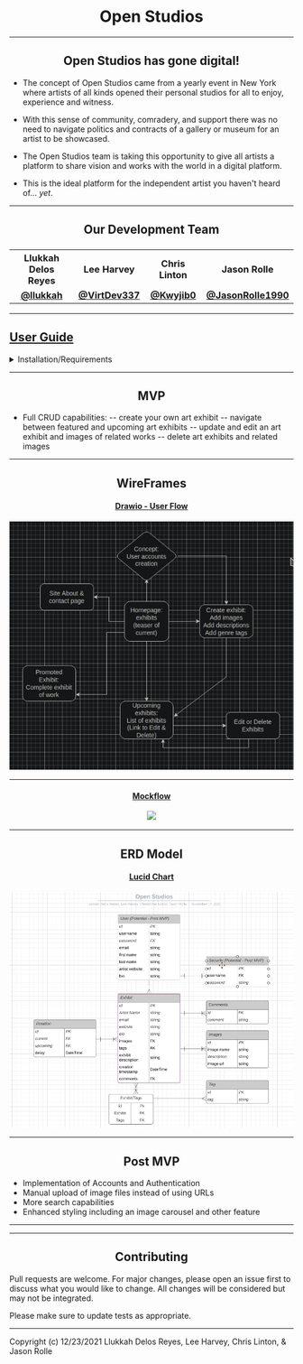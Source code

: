 # <h1><div align="center">Open Studios</div></h1>

  
***

 ## <div align="center">Open Studios has gone digital!</div>


  - The concept of Open Studios came from a yearly event in New York where artists of all kinds opened their personal studios for all to enjoy, experience and witness.

- With this sense of community, comradery, and support there was no need to navigate politics and contracts of a gallery or museum for an artist to be showcased.

- The Open Studios team is taking this opportunity to give all artists a platform to share vision and works with the world in a digital platform.

- This is the ideal platform for the independent artist you haven't heard of... *yet*.

---

## <div align="center">Our Development Team</div>

### <div align="center">  <table><tr><th>Llukkah Delos Reyes</th><th>Lee Harvey</th><th>Chris Linton </th><th>Jason Rolle </th></tr><tr><td align="center">[@llukkah](https://www.github.com/llukkah) </td><td align="center">[@VirtDev337](https://github.com/VirtDev337) <td align="center">[@Kwyjib0](https://github.com/Kwyjib0)</td><td align="center">[@JasonRolle1990](https://github.com/JasonRolle1990)</td></tr></table></div>
---
[User Guide](Open_Studios_User_Guide.pdf)
---

<details>
  <summary>Installation/Requirements</summary><br>
  
Open Studios requires [Python](https://www.python.org/) v3.9+  and [Django](https://www.djangoproject.com/) to run.
  
***

### To run Open Studios-
### 1. Create a directory where you will run a virtual environment. The files for running the virtual environment will be saved in this directory:
```
mkdir <name-of-your-directory>
cd <name-of-your-directory>
```
### 2. Create a virtual environment:
Inside the root folder of the repository, `<name-of-your-directory>`, run:
```
python -m venv <name-of-your-virtual-environment>
or 
python3 -m venv <name-of-your-virtual-environment>
```
### 3. Run the virtual environment:
##### On Windows:
Windows Powershell users:
```
<name-of-your-directory>\Scripts\activate.bat  
or  
<name-of-your-directory>\Scripts\activate.ps1

```
##### On Unix, Linux or MacOS:
```
source <name-of-your-virtual-environment>/bin/activate
```
### 4. Install Django:
Inside the root folder of the repository, `<name-of-your-directory>`, run:
```
pip install django
```
### 5. Install dependencies:
Inside the root folder of the repository, `<name-of-your-directory>`, run:
```
pip install -r requirements.txt
or 
pip freeze > requirements.txt
```
### 6. Run Open Studios:
Make sure your virtual environment is running, then in the directory containing manage.py, run:
```
python manage.py runserver
```
go to  http://127.0.0.1/8000 to launch the Open Studios app

### 7. To deactivate the virtual environment when done:
```
deactivate
or
<name-of-your-directory>\Scripts\deactivate.bat
or
<name-of-your-directory>\Scripts\deactivate.ps1
```
</details>
  
***

## <div align="center">MVP</div>

  
- Full CRUD capabilities:
--  create your own art exhibit
--  navigate between featured and upcoming art exhibits
--  update and edit an art exhibit and images of related works
-- delete art exhibits and related images
  
---
  
## <div align="center"> WireFrames </div>

  
#### <div align="center">  [Drawio - User Flow](https://app.diagrams.net/#Hllukkah%2Fopen-studios%2Flh-setup%2Ffinal-project.drawio) </div>

  
<div  align="center"><img  src="Site-Flow.png"/></div>

  
---

  
#### <div align="center">  [Mockflow](https://wireframepro.mockflow.com/editor.jsp?editor=off&publicid=M5fea97433a51863da541ae0647ea35801637193735783&projectid=MiKsijI6Xmb&perm=Owner#/page/D59a2638e5631cf8272eb577cc73fa780) </div>
  

<div  align="center"><img  src="mockflow.png"/></div>

  ---

  
## <div align="center"> ERD Model </div>

  
#### <div align="center">  [Lucid Chart](https://lucid.app/lucidchart/4ed7d47e-ad4a-411d-b2e4-89fc68d5c535/edit?viewport_loc=304%2C109%2C1772%2C974%2C0_0&invitationId=inv_75523d29-9bf8-4ac4-b194-262426e46076) </div>

  

<div  align="center"><img  src="ERD-Flow.png"/></div>

---

## <div align="center"> Post MVP </div>

- Implementation of Accounts and Authentication
- Manual upload of image files instead of using URLs
- More search capabilities
- Enhanced styling including an image carousel and other feature

***



***
## <div align="center">Contributing</div>
Pull requests are welcome. For major changes, please open an issue first to discuss what you would like to change. 
All changes will be considered but may not be integrated.

Please make sure to update tests as appropriate.
***
Copyright (c) 12/23/2021 Llukkah Delos Reyes, Lee Harvey, Chris Linton, & Jason Rolle


